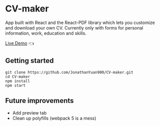 # CV-maker

App built with React and the React-PDF library which lets you customize and download your own CV. Currently only with forms for personal information, work, education and skills.

[Live Demo](https://jonathanyuan900.github.io/CV-maker/) :point_left:

## Getting started

```
git clone https://github.com/JonathanYuan900/CV-maker.git
cd CV-maker
npm install
npm start
```

## Future improvements

-   Add preview tab
-   Clean up polyfills (webpack 5 is a mess)
